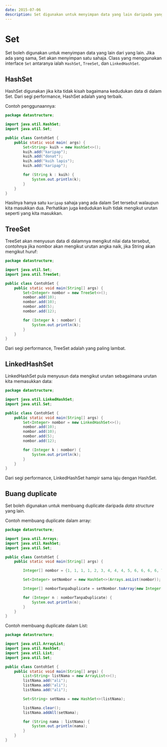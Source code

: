 ```yaml
---
date: 2015-07-06
description: Set digunakan untuk menyimpan data yang lain daripada yang lain. Jika ada data yang sama, Set akan mengambil satu sahaja daripada data tersebut.
---
```


# Set

Set boleh digunakan untuk menyimpan data yang lain dari yang lain.
Jika ada yang sama, Set akan menyimpan satu sahaja. Class yang
menggunakan interface `Set` antaranya ialah `HashSet`, `TreeSet`, dan
`LinkedHashSet`.

## HashSet

HashSet digunakan jika kita tidak kisah bagaimana kedudukan data di
dalam Set. Dari segi performance, HashSet adalah yang terbaik.

Contoh penggunaannya:

```java
package datastructure;

import java.util.HashSet;
import java.util.Set;

public class ContohSet {
    public static void main( args) {
        Set<String> kuih = new HashSet<>();
        kuih.add("karipap");
        kuih.add("donat");
        kuih.add("kuih lapis");
        kuih.add("karipap");

        for (String k : kuih) {
            System.out.println(k);
        }
    }
}
```

Hasilnya hanya satu `karipap` sahaja yang ada dalam Set tersebut
walaupun kita masukkan dua. Perhatikan juga kedudukan kuih tidak
mengikut urutan seperti yang kita masukkan.

## TreeSet

TreeSet akan menyusun data di dalamnya mengikut nilai data tersebut,
contohnya jika nombor akan mengikut urutan angka naik, jika String akan
mengikut huruf:

```java
package datastructure;

import java.util.Set;
import java.util.TreeSet;

public class ContohSet {
    public static void main(String[] args) {
        Set<Integer> nombor = new TreeSet<>();
        nombor.add(10);
        nombor.add(10);
        nombor.add(5);
        nombor.add(12);

        for (Integer k : nombor) {
            System.out.println(k);
        }
    }
}
```

Dari segi performance, TreeSet adalah yang paling lambat.

## LinkedHashSet

LinkedHashSet pula menyusun data mengikut urutan sebagaimana
urutan kita memasukkan data:

```java
package datastructure;

import java.util.LinkedHashSet;
import java.util.Set;

public class ContohSet {
    public static void main(String[] args) {
        Set<Integer> nombor = new LinkedHashSet<>();
        nombor.add(10);
        nombor.add(10);
        nombor.add(5);
        nombor.add(12);

        for (Integer k : nombor) {
            System.out.println(k);
        }
    }
}
```

Dari segi performance, LinkedHashSet hampir sama laju dengan
HashSet.

## Buang duplicate

Set boleh digunakan untuk membuang duplicate daripada _data structure_
yang lain.

Contoh membuang duplicate dalam array:

```java
package datastructure;

import java.util.Arrays;
import java.util.HashSet;
import java.util.Set;

public class ContohSet {
    public static void main(String[] args) {

        Integer[] nombor = {1, 1, 1, 1, 2, 3, 4, 4, 4, 5, 6, 6, 6, 6, 7};

        Set<Integer> setNombor = new HashSet<>(Arrays.asList(nombor));

        Integer[] nomborTanpaDuplicate = setNombor.toArray(new Integer[setNombor.size()]);

        for (Integer n : nomborTanpaDuplicate) {
            System.out.println(n);
        }
    }
}
```

Contoh membuang duplicate dalam List:

```java
package datastructure;

import java.util.ArrayList;
import java.util.HashSet;
import java.util.List;
import java.util.Set;

public class ContohSet {
    public static void main(String[] args) {
        List<String> listNama = new ArrayList<>();
        listNama.add("ali");
        listNama.add("ali");
        listNama.add("ali");

        Set<String> setNama = new HashSet<>(listNama);

        listNama.clear();
        listNama.addAll(setNama);

        for (String nama : listNama) {
            System.out.println(nama);
        }
    }
}
```
